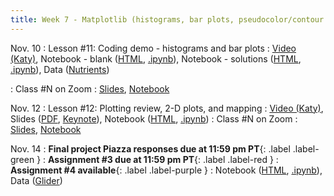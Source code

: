 ```yaml
---
title: Week 7 - Matplotlib (histograms, bar plots, pseudocolor/contour plots), Cartopy (mapping), interpreting errors
---
```


Nov. 10
: Lesson #11: Coding demo - histograms and bar plots
  : [Video (Katy)](#), Notebook - blank ([HTML](https://nbviewer.org/github/ethan-campbell/OCEAN_215/blob/main/materials/lessons/lesson_11_notebook_blank.ipynb), [.ipynb](/OCEAN_215/materials/lessons/lesson_11_notebook_blank.ipynb)), Notebook - solutions ([HTML](https://nbviewer.org/github/ethan-campbell/OCEAN_215/blob/main/materials/lessons/lesson_11_notebook_solutions.ipynb), [.ipynb](/OCEAN_215/materials/lessons/lesson_11_notebook_solutions.ipynb)), Data ([Nutrients](/OCEAN_215/materials/data/Dissolved_Inorganic_Nutrients.csv))

: Class #N on Zoom
  : [Slides](#), [Notebook](#)

Nov. 12
: Lesson #12: Plotting review, 2-D plots, and mapping
  : [Video (Katy)](#), Slides ([PDF](/OCEAN_215/materials/lessons/lesson_12.pdf), [Keynote](/OCEAN_215/materials/lessons/lesson_12.key)), Notebook ([HTML](https://nbviewer.org/github/ethan-campbell/OCEAN_215/blob/main/materials/lessons/lesson_12_notebook.ipynb), [.ipynb](/OCEAN_215/materials/lessons/lesson_12_notebook.ipynb))
: Class #N on Zoom
  : [Slides](#), [Notebook](#)

Nov. 14
: **Final project Piazza responses due at 11:59 pm PT**{: .label .label-green }
: **Assignment #3 due at 11:59 pm PT**{: .label .label-red }
: **Assignment #4 available**{: .label .label-purple }
  : Notebook ([HTML](https://nbviewer.org/github/ethan-campbell/OCEAN_215/blob/main/materials/assignments/assignment_4.ipynb), [.ipynb](/OCEAN_215/materials/assignments/assignment_4.ipynb)), Data ([Glider](/OCEAN_215/materials/data/Oceanglider.csv))
